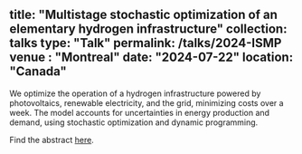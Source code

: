 title: "Multistage stochastic optimization of an elementary hydrogen infrastructure"
collection: talks
type: "Talk"
permalink: /talks/2024-ISMP
venue : "Montreal"
date: "2024-07-22"
location: "Canada"
---
We optimize the operation of a hydrogen infrastructure powered by photovoltaics, renewable electricity, and the grid, minimizing costs over a week. The model accounts for uncertainties in energy production and demand, using stochastic optimization and dynamic programming.

Find the abstract [here](https://ismp2024.gerad.ca/schedule/MB/107).
